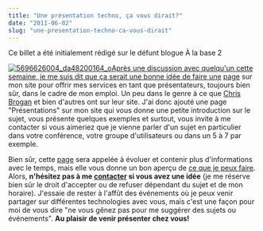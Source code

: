 ```yaml
---
title: "Une présentation techno, ça vous dirait?"
date: "2011-06-02"
slug: "une-presentation-techno-ca-vous-dirait"
---
```


Ce billet a été initialement rédigé sur le défunt blogue À la base 2

[![](images/5696626004_da48200164_o.jpg "5696626004_da48200164_o")Après une discussion avec quelqu'un cette semaine, je me suis dit que ça serait une bonne idée de faire une](http://fred.dev/content/uploads/2011/06/5696626004_da48200164_o.jpg) [page](https://alabase2.com/presentations/) sur mon site pour offrir mes services en tant que présentateurs, toujours bien sûr, dans le cadre de mon emploi. Un peu dans le genre à ce que [Chris Brogan](https://www.chrisbrogan.com/connect/) et bien d'autres ont sur leur site. J'ai donc ajouté une page "Présentations" sur mon site qui vous donne une petite introduction sur le sujet, vous présente quelques exemples et surtout, vous invite à me contacter si vous aimeriez que je vienne parler d'un sujet en particulier dans votre conférence, votre groupe d'utilisateurs ou dans un 5 à 7 par exemple.

Bien sûr, cette [page](https://alabase2.com/presentations/) sera appelée à évoluer et contenir plus d'informations avec le temps, mais elle vous donne un bon aperçu de [ce que je peux faire](https://alabase2.com/presentations/). Alors, **n'hésitez pas à me [contacter](https://fred.dev/contact/) si vous avez une idée** (je me réserve bien sûr le droit d'accepter ou de refuser dépendant du sujet et de mon horaire). J'essaie de rester à l'affût des événements où je peux venir partager sur différentes technologies avec vous, mais c'est une façon pour moi de vous dire "ne vous gênez pas pour me suggérer des sujets ou événements". **Au plaisir de venir présenter chez vous!**
